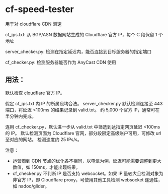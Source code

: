 # cf-speed-tester

用于对 cloudflare CDN 测速

cf_ips.txt: 从 BGP/ASN 数据网站生成的 Cloudflare 官方 IP，每个 C 段保留 1 个地址

server_checker.py: 检测在指定延迟内，能否连接到目标服务器的指定端口

cf_checker.py: 检测服务器能否作为 AnyCast CDN 使用



## 用法：

默认检查 cloudflare 官方 IP。

假定 cf_ips.txt 内 IP 的所属段均合法。
server_checker.py 默认检测连接至 443 端口，将延迟 <100ms 的结果记录到 valid.txt。
约 5,000 个官方 IP，通常可在半分钟内完成。

连用 cf_checker.py，默认进一步从 valid.txt 中筛选到达指定网页延迟 <100ms 的 IP。
默认检测页面为 Cloudflare 官网，部分段限定高级账户可用，可修改 url 至对应的网站。
检测速度约 25 IPs/s。

注意：
- 运营商到 CDN 节点的优化各不相同，以电信为例，延迟可能需要调整到更大数值，如 150ms，才能出现结果。
- cf_checker.py 不判断 IP 是否支持 websocket。如果 IP 量较大且检测对象为非官方 IP，即 Cloudflare proxy，可使用其他工具检测 websocket 连通性，如 nadoo/glider。
